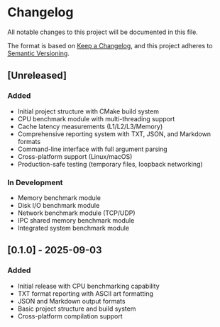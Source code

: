 # Changelog

All notable changes to this project will be documented in this file.

The format is based on [Keep a Changelog](https://keepachangelog.com/en/1.0.0/),
and this project adheres to [Semantic Versioning](https://semver.org/spec/v2.0.0.html).

## [Unreleased]

### Added
- Initial project structure with CMake build system
- CPU benchmark module with multi-threading support
- Cache latency measurements (L1/L2/L3/Memory)
- Comprehensive reporting system with TXT, JSON, and Markdown formats
- Command-line interface with full argument parsing
- Cross-platform support (Linux/macOS)
- Production-safe testing (temporary files, loopback networking)

### In Development
- Memory benchmark module
- Disk I/O benchmark module  
- Network benchmark module (TCP/UDP)
- IPC shared memory benchmark module
- Integrated system benchmark module

## [0.1.0] - 2025-09-03

### Added
- Initial release with CPU benchmarking capability
- TXT format reporting with ASCII art formatting
- JSON and Markdown output formats
- Basic project structure and build system
- Cross-platform compilation support